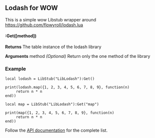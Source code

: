 ## Lodash for WOW
This is a simple wow Libstub wrapper around https://github.com/flowyroll/lodash.lua




#### :Get([method])

__Returns__
    The table instance of the lodash library 

__Arguments__
method
_(Optional)_ Return only the one method of the library




### Example
```
local lodash = LibStub("LibLodash"):Get()

print(lodash.map({1, 2, 3, 4, 5, 6, 7, 8, 9}, function(n)
     return n * n
end))
```

```
local map = LibStub("LibLodash"):Get("map")

print(map({1, 2, 3, 4, 5, 6, 7, 8, 9}, function(n)
     return n * n
end))
```



Follow the [API documentation](https://moghimi.org/lodash.lua/) for the complete list.